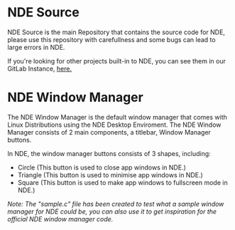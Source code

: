 # NDE Source

NDE Source is the main Repository that contains the source code for NDE, please use this repository with carefullness and some bugs can lead to large errors in NDE.

If you're looking for other projects built-in to NDE, you can see them in our GitLab Instance, [here.](https://gitlab.com/ndelinux/)

# NDE Window Manager

The NDE Window Manager is the default window manager that comes with Linux Distributions using the NDE Desktop Enviroment. The NDE Window Manager consists of 2 main components, a titlebar, Window Manager buttons.

In NDE, the window manager buttons consists of 3 shapes, including:

- Circle (This button is used to close app windows in NDE.)
- Triangle (This button is used to minimise app windows in NDE.)
- Square (This button is used to make app windows to fullscreen mode in NDE.)

*Note: The "sample.c" file has been created to test what a sample window manager for NDE could be, you can also use it to get inspiration for the official NDE window manager code.* 